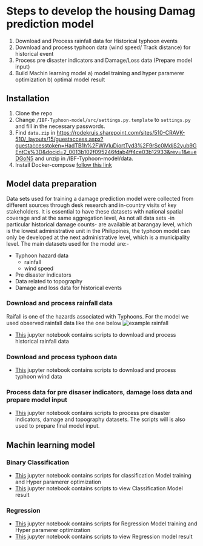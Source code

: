 # Steps to develop the housing Damag prediction model 

1. Download and Process rainfall data for Historical typhoon events
2. Download and process typhoon data (wind speed/ Track distance) for historical event
3. Process pre disaster indicators and Damage/Loss data (Prepare model input)
4. Build Machin learning model a) model training and hyper paramerer optimization b) optimal model result

## Installation

1. Clone the repo
2. Change `/IBF-Typhoon-model/src/settings.py.template` to `settings.py` and fill in the necessary passwords.
3. Find `data.zip` in https://rodekruis.sharepoint.com/sites/510-CRAVK-510/_layouts/15/guestaccess.aspx?guestaccesstoken=HadTB1h%2FWiVluDiortTyd3%2F9rSc0MdjS2yub9GEntCs%3D&docid=2_0013b102f095246fdab4ff4ce03b12933&rev=1&e=eDGoN5 and unzip in /IBF-Typhoon-model/data.
4. Install Docker-compose [follow this link](https://docs.docker.com/desktop/windows/install/)

## Model data preparation 


Data sets used for training a damage prediction model were collected from different sources through desk research and in-country visits of key stakeholders. It is essential to have these datasets with national spatial coverage and at the same aggregation level, As not all data sets -in particular historical damage counts- are available at barangay level, which is the lowest administrative unit in the Philippines, the typhoon model can only be developed at the next administrative level, which is a municipality level. The main datasets used for the model are:- 

- Typhoon hazard data
	* rainfall
	* wind speed  
- Pre disaster indicators 
- Data related to topography 
- Damage and loss data for historical events 



### Download and process rainfall data

Raifall is one of the hazards associated with Typhoons. For the model we used observed rainfall data like the one below  ![example rainfall](https://eoimages.gsfc.nasa.gov/images/imagerecords/52000/52366/philippines_mpa_2011275.png)

* [This](https://github.com/rodekruis/Typhoon-Impact-based-forecasting-model/tree/model_dev/IBF-Typhoon-model/documentation/notebooks/rainfalldownload.ipynb) jupyter notebook contains scripts to download and process historical rainfall data 

### Download and process typhoon data

* [This](https://github.com/rodekruis/Typhoon-Impact-based-forecasting-model/tree/model_dev/IBF-Typhoon-model/documentation/notebooks/windfield.ipynb) jupyter notebook contains scripts to download and process typhoon wind data

### Process data for pre disaser indicators, damage loss data and prepare model input

* [This](https://github.com/rodekruis/Typhoon-Impact-based-forecasting-model/tree/model_dev/IBF-Typhoon-model/documentation/notebooks/pre_disaster_indicators.ipynb) jupyter notebook contains scripts to process pre disaster indicators, damage and topography datasets. The scripts will is also used to prepare final model input.

## Machin learning model

### Binary Classification

* [This](https://github.com/rodekruis/Typhoon-Impact-based-forecasting-model/tree/model_dev/IBF-Typhoon-model/documentation/notebooks/classification_model.ipynb) jupyter notebook contains scripts for classification Model training and Hyper paramerer optimization
* [This](https://github.com/rodekruis/Typhoon-Impact-based-forecasting-model/tree/model_dev/IBF-Typhoon-model/documentation/notebooks/classification_model_result.ipynb) jupyter notebook contains scripts to view Classification Model result

### Regression

* [This](https://github.com/rodekruis/Typhoon-Impact-based-forecasting-model/tree/model_dev/IBF-Typhoon-model/documentation/notebooks/regression_model.ipynb) jupyter notebook contains scripts for Regression Model training and Hyper paramerer optimization
* [This](https://github.com/rodekruis/Typhoon-Impact-based-forecasting-model/tree/model_dev/IBF-Typhoon-model/documentation/notebooks/Regression_model_result.ipynb) jupyter notebook contains scripts to view Regression model result
